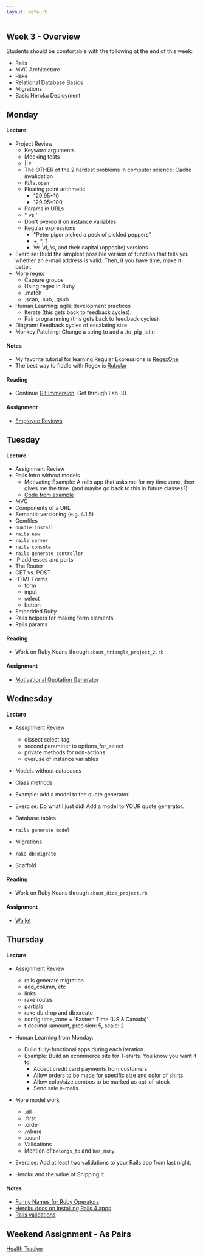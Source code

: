 ```yaml
---
layout: default
---
```


## Week 3 - Overview

Students should be comfortable with the following at the end of this week:

* Rails
* MVC Architecture
* Rake
* Relational Database Basics
* Migrations
* Basic Heroku Deployment

## Monday

#### Lecture

* Project Review
  * Keyword arguments
  * Mocking tests
  * ||=
  * The OTHER of the 2 hardest problems in computer science: Cache invalidation
  * `File.open`
  * Floating point arithmetic
    * 129.95*10
    * 129.95*100
  * Params in URLs
  * " vs '
  * Don't overdo it on instance variables
  * Regular expressions
    * "Peter piper picked a peck of pickled peppers"
    * +, *, ?
    * \w, \d, \s, and their capital (opposite) versions
* Exercise: Build the simplest possible version of function that tells you whether an e-mail address is valid.  Then, if you have time, make it better.
* More regex
  * Capture groups
  * Using regex in Ruby
  * .match
  * .scan, .sub, .gsub
* Human Learning: agile development practices
  * Iterate (this gets back to feedback cycles).
  * Pair programming (this gets back to feedback cycles)
* Diagram: Feedback cycles of escalating size
* Monkey Patching: Change a string to add a .to_pig_latin

#### Notes

* My favorite tutorial for learning Regular Expressions is [RegexOne](http://regexone.com/)
* The best way to fiddle with Regex is [Rubular](http://rubular.com/)

#### Reading

* Continue [Git Immersion](http://gitimmersion.com/).  Get through Lab 30.

#### Assignment

* [Employee Reviews](https://github.com/tiyd-rails-2015-01/employee_reviews)

## Tuesday

#### Lecture

* Assignment Review
* Rails Intro without models
  * Motivating Example: A rails app that asks me for my time zone, then gives me the time. (and maybe go back to this in future classes?)
  * [Code from example](https://github.com/tiyd-rails-2015-01/w3-2-example)
* MVC
* Components of a URL
* Semantic versioning (e.g. 4.1.5)
* Gemfiles
* `bundle install`
* `rails new`
* `rails server`
* `rails console`
* `rails generate controller`
* IP addresses and ports
* The Router
* GET vs. POST
* HTML Forms
  * form
  * input
  * select
  * button
* Embedded Ruby
* Rails helpers for making form elements
* Rails params

#### Reading

* Work on Ruby Koans through `about_triangle_project_2.rb`

#### Assignment

* [Motivational Quotation Generator](https://github.com/tiyd-rails-2015-01/motivational_quotations)


## Wednesday

#### Lecture

* Assignment Review
  * dissect select_tag
  * second parameter to options_for_select
  * private methods for non-actions
  * overuse of instance variables

* Models without databases
* Class methods
* Example: add a model to the quote generator.
* Exercise: Do what I just did!  Add a model to YOUR quote generator. <!-- This was not great. -->

* Database tables
* `rails generate model`
* Migrations
* `rake db:migrate`
* Scaffold

#### Reading

* Work on Ruby Koans through `about_dice_project.rb`

#### Assignment

* [Wallet](https://github.com/tiyd-rails-2015-01/wallet)

## Thursday

#### Lecture

* Assignment Review
  * rails generate migration
  * add_column, etc
  * links
  * rake routes
  * partials
  * rake db:drop and db:create
  * config.time_zone = 'Eastern Time (US & Canada)'
  * t.decimal :amount, precision: 5, scale: 2

* Human Learning from Monday:
  * Build fully-functional apps during each iteration.
  * Example: Build an ecommerce site for T-shirts.  You know you want it to:
    * Accept credit card payments from customers
    * Allow orders to be made for specific size and color of shirts
    * Allow color/size combos to be marked as out-of-stock
    * Send sale e-mails

* More model work
  * .all
  * .first
  * .order
  * .where
  * .count
  * Validations
  * Mention of `belongs_to` and `has_many`
* Exercise: Add at least two validations to your Rails app from last night. <!-- This went surprisingly well -->

* Heroku and the value of Shipping It

#### Notes

* [Funny Names for Ruby Operators](http://ruby-operators.herokuapp.com/)
* [Heroku docs on installing Rails 4 apps](https://devcenter.heroku.com/articles/rails4)
* [Rails validations](http://apidock.com/rails/ActiveModel/Validations/ClassMethods/validates)

## Weekend Assignment - As Pairs

[Health Tracker](https://github.com/tiyd-rails-2015-01/health_tracker)
